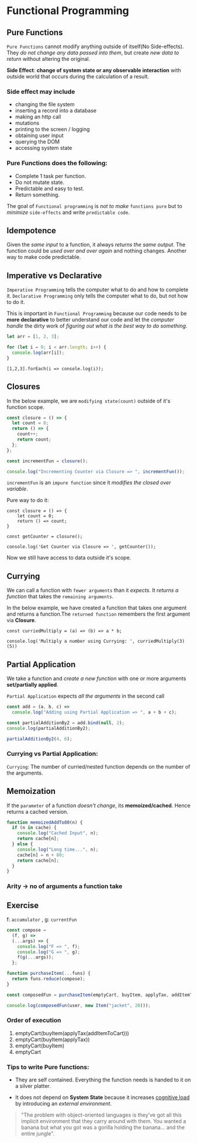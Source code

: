 # Functional Programming

## Pure Functions

`Pure Functions` cannot modify anything outside of itself(No Side-effects). They _do not change any data passed into them_, but create _new data to return_ without altering the original.

**Side Effect**: **change of system state or any observable interaction** with outside world that occurs during the calculation of a result.

### Side effect may include

- changing the file system
- inserting a record into a database
- making an http call
- mutations
- printing to the screen / logging
- obtaining user input
- querying the DOM
- accessing system state

### Pure Functions does the following:

- Complete 1 task per function.
- Do not mutate state.
- Predictable and easy to test.
- Return something.

The goal of `Functional programming` is _not to make_ `functions pure` but to _minimize_ `side-effects` and write `predictable code`.

## Idempotence

Given the _same input_ to a function, it always _returns the same output_. The function could be _used over and over again_ and nothing changes. Another way to make code predictable.

## Imperative vs Declarative

`Imperative Programming` tells the computer what to do and how to complete it.
`Declarative Programming` only tells the computer what to do, but not how to do it.

This is important in `Functional Programming` because our code needs to be **more declarative** to better understand our code and let the _computer handle_ the dirty work of _figuring out what is the best way to do something_.

<!-- More Imperative -->

```js
let arr = [1, 2, 3];

for (let i = 0; i < arr.length; i++) {
  console.log(arr[i]);
}
```

<!-- More Declarative -->

```
[1,2,3].forEach(i => console.log(i));
```

## Closures

In the below example, we are `modifying state(count)` outside of it's function scope.

```js
const closure = () => {
  let count = 0;
  return () => {
    count++;
    return count;
  };
};

const incrementFun = closure();

console.log("Incrementing Counter via Closure => ", incrementFun());
```

`incrementFun` is an `impure function` since it _modifies the closed over variable_.

Pure way to do it:

```
const closure = () => {
    let count = 0;
    return () => count;
}

const getCounter = closure();

console.log('Get Counter via Closure => ', getCounter());
```

Now we still have access to data outside it's scope.

## Currying

We can call a function with `fewer arguments` than it _expects_. It _returns a function_ that takes the `remaining arguments`.

In the below example, we have created a function that takes one argument and returns a function.The `returned function` remembers the first argument via **Closure**.

```
const curriedMultiply = (a) => (b) => a * b;

console.log('Multiply a number using Currying: ', curriedMultiply(3)(5))
```

## Partial Application

We take a function and _create a new function_ with one or more arguments **set/partially applied**.

`Partial Application` expects _all the arguments_ in the second call

```js
const add = (a, b, c) =>
  console.log("Adding using Partial Application => ", a + b + c);

const partialAdditionBy2 = add.bind(null, 2);
console.log(partialAdditionBy2);

partialAdditionBy2(4, 6);
```

### Currying vs Partial Application:

`Currying`: The number of curried/nested function depends on the number of the arguments.

## Memoization

If the `parameter` of a function _doesn't change_, its **memoized/cached**. Hence returns a cached version.

```js
function memoizedAddTo80(n) {
  if (n in cache) {
    console.log("Cached Input", n);
    return cache[n];
  } else {
    console.log("Long time...", n);
    cache[n] = n + 80;
    return cache[n];
  }
}
```

### Arity -> no of arguments a function take

## Exercise

f: `accumulator` , g: `currentFun`

```js
const compose =
  (f, g) =>
  (...args) => {
    console.log("F => ", f);
    console.log("G => ", g);
    f(g(...args));
  };

function purchaseItem(...funs) {
  return funs.reduce(compose);
}

const composedFun = purchaseItem(emptyCart, buyItem, applyTax, addItemToCart);

console.log(composedFun(user, new Item("jacket", 20)));
```

### Order of execution

1. emptyCart(buyItem(applyTax(addItemToCart)))
2. emptyCart(buyItem(applyTax))
3. emptyCart(buyItem)
4. emptyCart

### Tips to write Pure functions:

- They are self contained. Everything the function needs is handed to it on a silver platter.

- It does not depend on **System State** because it increases [cognitive load](https://en.wikipedia.org/wiki/Cognitive_load) by introducing an _external environment_.

> "The problem with object-oriented languages is they’ve got all this implicit environment that they carry around with them. You wanted a banana but what you got was a gorilla holding the banana... and the entire jungle".
